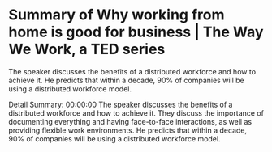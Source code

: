 # Summary of Why working from home is good for business | The Way We Work, a TED series

The speaker discusses the benefits of a distributed workforce and how to achieve it. He predicts that within a decade, 90% of companies will be using a distributed workforce model.

Detail Summary: 
00:00:00
The speaker discusses the benefits of a distributed workforce and how to achieve it. They discuss the importance of documenting everything and having face-to-face interactions, as well as providing flexible work environments. He predicts that within a decade, 90% of companies will be using a distributed workforce model.

